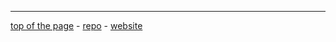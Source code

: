 ---
[top of the page](#top) -
[repo](https://github.com/Dans-labs/dariah) -
[website](https://dariah-beta.dans.knaw.nl/)
